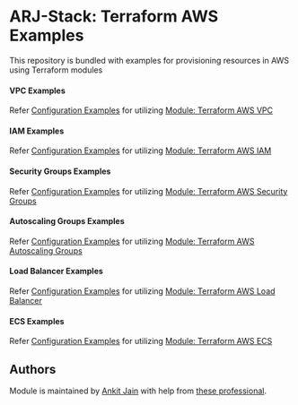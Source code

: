 # ARJ-Stack: Terraform AWS Examples

This repository is bundled with examples for provisioning resources in AWS using Terraform modules


#### VPC Examples

Refer [Configuration Examples](https://github.com/arjstack/terraform-aws-examples/tree/main/aws-vpc) for utilizing [Module: Terraform AWS VPC](https://github.com/arjstack/terraform-aws-vpc)

#### IAM Examples

Refer [Configuration Examples](https://github.com/arjstack/terraform-aws-examples/tree/main/aws-iam) for utilizing [Module: Terraform AWS IAM](https://github.com/arjstack/terraform-aws-iam)

#### Security Groups Examples

Refer [Configuration Examples](https://github.com/arjstack/terraform-aws-examples/tree/main/aws-security-groups) for utilizing [Module: Terraform AWS Security Groups](https://github.com/arjstack/terraform-aws-security-groups)

#### Autoscaling Groups Examples

Refer [Configuration Examples](https://github.com/arjstack/terraform-aws-examples/tree/main/aws-asg) for utilizing [Module: Terraform AWS Autoscaling Groups](https://github.com/arjstack/terraform-aws-asg)

#### Load Balancer Examples

Refer [Configuration Examples](https://github.com/arjstack/terraform-aws-examples/tree/main/aws-load-balancer) for utilizing [Module: Terraform AWS Load Balancer](https://github.com/arjstack/terraform-aws-load-balancer)

#### ECS Examples

Refer [Configuration Examples](https://github.com/arjstack/terraform-aws-examples/tree/main/aws-ecs) for utilizing [Module: Terraform AWS ECS](https://github.com/arjstack/terraform-aws-ecs)

## Authors

Module is maintained by [Ankit Jain](https://github.com/ankit-jn) with help from [these professional](https://github.com/arjstack/terraform-aws-vpc/graphs/contributors).

